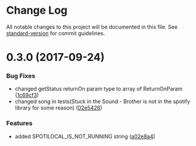 # Change Log

All notable changes to this project will be documented in this file. See [standard-version](https://github.com/conventional-changelog/standard-version) for commit guidelines.

<a name="0.3.0"></a>
# 0.3.0 (2017-09-24)


### Bug Fixes

* changed getStatus returnOn param type to array of ReturnOnParam ([1c69cf3](https://github.com/ShyykoSerhiy/spotilocal/commit/1c69cf3))
* changed song in tests(Stuck in the Sound - Brother is not in the spotify library for some reason) ([02e5426](https://github.com/ShyykoSerhiy/spotilocal/commit/02e5426))


### Features

* added SPOTILOCAL_IS_NOT_RUNNING string ([a02e8a4](https://github.com/ShyykoSerhiy/spotilocal/commit/a02e8a4))

